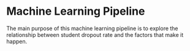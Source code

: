 # Machine Learning Pipeline 
The main purpose of this machine learning pipeline is to explore the relationship between student dropout rate and the factors that make it happen.
